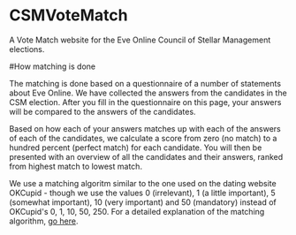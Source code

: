 CSMVoteMatch
============

A Vote Match website for the Eve Online Council of Stellar Management elections.

#How matching is done

The matching is done based on a questionnaire of a number of statements about Eve Online. We have collected the answers from the candidates in the CSM election. After you fill in the questionnaire on this page, your answers will be compared to the answers of the candidates.

Based on how each of your answers matches up with each of the answers of each of the candidates, we calculate a score from zero (no match) to a hundred percent (perfect match) for each candidate. You will then be presented with an overview of all the candidates and their answers, ranked from highest match to lowest match.

We use a matching algoritm similar to the one used on the dating website OKCupid - though we use the values 0 (irrelevant), 1 (a little important), 5 (somewhat important), 10 (very important) and 50 (mandatory) instead of OKCupid's 0, 1, 10, 50, 250. For a detailed explanation of the matching algorithm, [go here](http://www.okcupid.com/help/match-percentages).